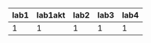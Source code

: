 | lab1 | lab1akt | lab2 | lab3 | lab4 |
|------|---------|------|------|------|
|    1 |       1 |    1 |    1 |    1 |
